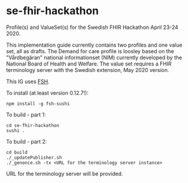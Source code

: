 # se-fhir-hackathon

Profile(s) and ValueSet(s) for the Swedish FHIR Hackathon April 23-24 2020.

This implementation guide currently contains two profiles and one value set, all as drafts. The Demand for care profile is loosley based on the "Vårdbegäran" national informationset (NIM) currently developed by the National Board of Health and Welfare. The value set requires a FHIR terminology server with the Swedish extension, May 2020 version.

This IG uses [FSH](https://build.fhir.org/ig/HL7/fhir-shorthand/).

To install (at least version 0.12.7!):
```
npm install -g fsh-sushi
```

To build - part 1:
```
cd se-fhir-hackathon
sushi .
```

To build - part 2:
```
cd build
./_updatePublisher.sh 
./_genonce.sh -tx <URL for the terminology server instance>
```
URL for the terminology server will be provided.
